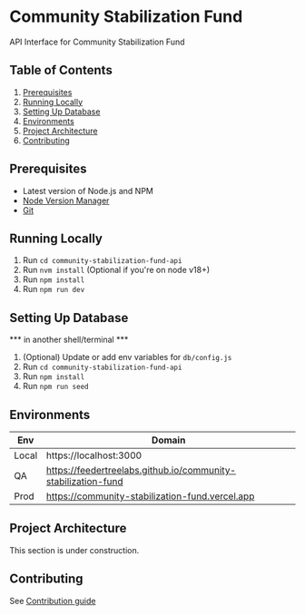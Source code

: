 # Community Stabilization Fund
API Interface for Community Stabilization Fund

## Table of Contents
1. [Prerequisites](#prerequisites)
2. [Running Locally](#running-locally)
3. [Setting Up Database](#setting-up-database)
4. [Environments](#environments)
5. [Project Architecture](#project-architecture)
6. [Contributing](#contributing)

## Prerequisites

- Latest version of Node.js and NPM
- [Node Version Manager](https://github.com/nvm-sh/nvm/blob/master/README.md#installing-and-updating)
- [Git](https://git-scm.com/book/en/v2/Getting-Started-Installing-Git)

## Running Locally

1. Run `cd community-stabilization-fund-api` 
2. Run `nvm install` (Optional if you're on node v18+)
3. Run `npm install`
4. Run `npm run dev`

## Setting Up Database

*** in another shell/terminal ***
1. (Optional) Update or add env variables for `db/config.js`
2. Run `cd community-stabilization-fund-api`
3. Run `npm install`
4. Run `npm run seed`

## Environments

|   Env       | Domain                  |
| ----------- | ----------------------  |
| Local       | https://localhost:3000  |
| QA          | https://feedertreelabs.github.io/community-stabilization-fund |
| Prod        | https://community-stabilization-fund.vercel.app |

## Project Architecture

This section is under construction.

## Contributing

See [Contribution guide](Contribution.md)